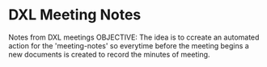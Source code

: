 # DXL Meeting Notes

Notes from DXL meetings
OBJECTIVE: The idea is to ccreate an automated action for the 'meeting-notes' so everytime before the meeting begins a new documents is created to record the minutes of meeting. 
